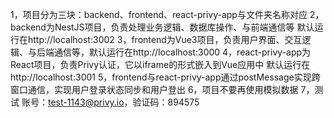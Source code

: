 1，项目分为三块：backend、frontend、react-privy-app与文件夹名称对应
2，backend为NestJS项目，负责处理业务逻辑、数据库操作、与前端通信等 默认运行在http://localhost:3002
3，frontend为Vue3项目，负责用户界面、交互逻辑、与后端通信等，默认运行在http://localhost:3000
4，react-privy-app为React项目，负责Privy认证，它以iframe的形式嵌入到Vue应用中 默认运行在http://localhost:3001
5，frontend与react-privy-app通过postMessage实现跨窗口通信，实现用户登录状态同步和用户登出
6，项目不要再使用模拟数据
7，测试 账号：test-1143@privy.io，验证码：894575